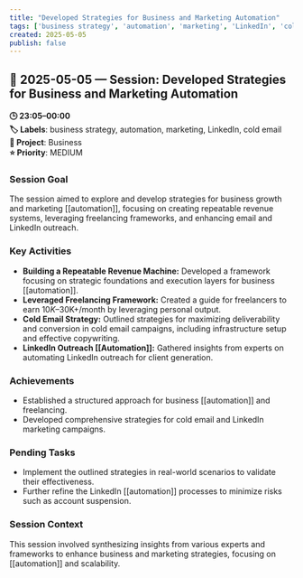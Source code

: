 ```yaml
---
title: "Developed Strategies for Business and Marketing Automation"
tags: ['business strategy', 'automation', 'marketing', 'LinkedIn', 'cold email']
created: 2025-05-05
publish: false
---
```


## 📅 2025-05-05 — Session: Developed Strategies for Business and Marketing Automation

**🕒 23:05–00:00**  
**🏷️ Labels**: business strategy, automation, marketing, LinkedIn, cold email  
**📂 Project**: Business  
**⭐ Priority**: MEDIUM  


### Session Goal
The session aimed to explore and develop strategies for business growth and marketing [[automation]], focusing on creating repeatable revenue systems, leveraging freelancing frameworks, and enhancing email and LinkedIn outreach.

### Key Activities
- **Building a Repeatable Revenue Machine:** Developed a framework focusing on strategic foundations and execution layers for business [[automation]].
- **Leveraged Freelancing Framework:** Created a guide for freelancers to earn $10K–$30K+/month by leveraging personal output.
- **Cold Email Strategy:** Outlined strategies for maximizing deliverability and conversion in cold email campaigns, including infrastructure setup and effective copywriting.
- **LinkedIn Outreach [[Automation]]:** Gathered insights from experts on automating LinkedIn outreach for client generation.

### Achievements
- Established a structured approach for business [[automation]] and freelancing.
- Developed comprehensive strategies for cold email and LinkedIn marketing campaigns.

### Pending Tasks
- Implement the outlined strategies in real-world scenarios to validate their effectiveness.
- Further refine the LinkedIn [[automation]] processes to minimize risks such as account suspension.

### Session Context
This session involved synthesizing insights from various experts and frameworks to enhance business and marketing strategies, focusing on [[automation]] and scalability.
